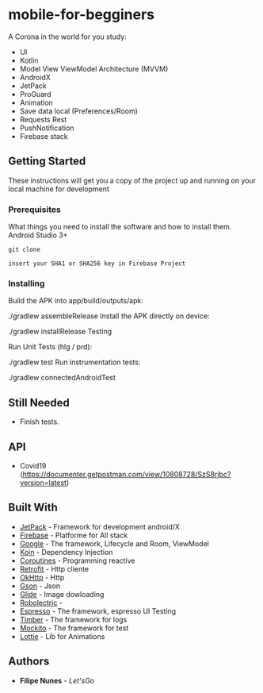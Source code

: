 # mobile-for-begginers

A Corona in the world for you study:
- UI
- Kotlin
- Model View ViewModel Architecture (MVVM)
- AndroidX 
- JetPack
- ProGuard
- Animation
- Save data local (Preferences/Room)
- Requests Rest 
- PushNotification 
- Firebase stack 

## Getting Started

These instructions will get you a copy of the project up and running on your local machine for development

### Prerequisites

What things you need to install the software and how to install them.
Android Studio 3+

```
git clone
```
```
insert your SHA1 or SHA256 key in Firebase Project
```
### Installing

Build the APK into app/build/outputs/apk:

./gradlew assembleRelease
Install the APK directly on device:

./gradlew installRelease
Testing

Run Unit Tests (hlg / prd):

./gradlew test
Run instrumentation tests:

./gradlew connectedAndroidTest

## Still Needed
- Finish tests.

## API
- Covid19 (https://documenter.getpostman.com/view/10808728/SzS8rjbc?version=latest)


## Built With

* [JetPack](https://developer.android.com/jetpack) - Framework for development android/X
* [Firebase](http://firebase.com/) - Platforme for All stack
* [Google](https://google.com) - The framework, Lifecycle and Room, ViewModel
* [Koin](https://insert-koin.io/) - Dependency Injection
* [Coroutines](https://kotlinlang.org/docs/reference/coroutines-overview.html) - Programming reactive
* [Retrofit](http://square.github.io/retrofit/) - Http cliente
* [OkHttp](http://square.github.io/okhttp/) - Http
* [Gson](https://github.com/google/gson/) - Json
* [Glide](https://github.com/bumptech/glide) - Image dowloading
* [Robolectric]() - 
* [Espresso](https://google.com) - The framework, espresso UI Testing
* [Timber](https://github.com/JakeWharton/timber) - The framework for logs
* [Mockito](https://github.com/mockito/mockito) - The framework for test
* [Lottie](https://github.com/airbnb/lottie-android) - Lib for Animations

## Authors

* **Filipe Nunes** - *Let'sGo*
